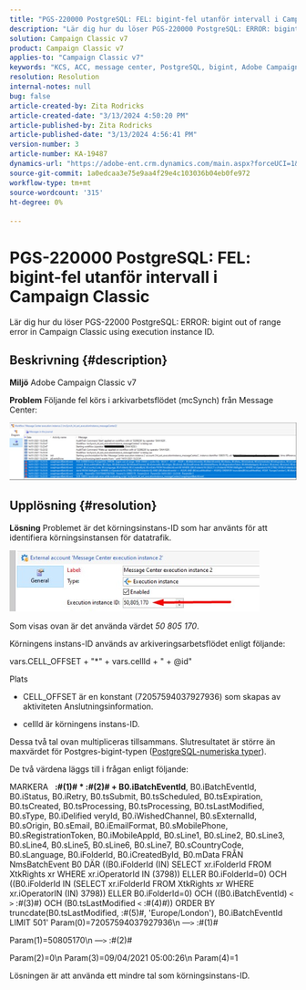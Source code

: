 ```yaml
---
title: "PGS-220000 PostgreSQL: FEL: bigint-fel utanför intervall i Campaign Classic"
description: "Lär dig hur du löser PGS-220000 PostgreSQL: ERROR: bigint out of range error in Campaign Classic"
solution: Campaign Classic v7
product: Campaign Classic v7
applies-to: "Campaign Classic v7"
keywords: "KCS, ACC, message center, PostgreSQL, bigint, Adobe Campaign Classic v7, PGS-220000, ERROR: bigint out of range, troubleshooting"
resolution: Resolution
internal-notes: null
bug: false
article-created-by: Zita Rodricks
article-created-date: "3/13/2024 4:50:20 PM"
article-published-by: Zita Rodricks
article-published-date: "3/13/2024 4:56:41 PM"
version-number: 3
article-number: KA-19487
dynamics-url: "https://adobe-ent.crm.dynamics.com/main.aspx?forceUCI=1&pagetype=entityrecord&etn=knowledgearticle&id=f1155bc4-59e1-ee11-904d-6045bd0065b6"
source-git-commit: 1a0edcaa3e75e9aa4f29e4c103036b04eb0fe972
workflow-type: tm+mt
source-wordcount: '315'
ht-degree: 0%

---
```


# PGS-220000 PostgreSQL: FEL: bigint-fel utanför intervall i Campaign Classic


Lär dig hur du löser PGS-22000 PostgreSQL: ERROR: bigint out of range error in Campaign Classic using execution instance ID.

## Beskrivning {#description}


<b>Miljö</b>
Adobe Campaign Classic v7

<b>Problem</b>
Följande fel körs i arkivarbetsflödet (mcSynch) från Message Center:

![](assets/___f3155bc4-59e1-ee11-904d-6045bd0065b6___.png)




## Upplösning {#resolution}


<b>Lösning</b>
Problemet är det körningsinstans-ID som har använts för att identifiera körningsinstansen för datatrafik.

![](assets/b19e48ed-65d1-ec11-a7b5-00224809c556.png)

Som visas ovan är det använda värdet *50 805 170*.

Körningens instans-ID används av arkiveringsarbetsflödet enligt följande:

vars.CELL_OFFSET + &quot;\*&quot; + vars.cellId + &quot; + @id&quot;

Plats

- CELL_OFFSET är en konstant (72057594037927936) som skapas av aktiviteten Anslutningsinformation.

- cellId är körningens instans-ID.

Dessa två tal ovan multipliceras tillsammans. Slutresultatet är större än maxvärdet för Postgres-bigint-typen ([PostgreSQL-numeriska typer](https://www.postgresql.org/docs/10/datatype-numeric.html)).

De två värdena läggs till i frågan enligt följande:

MARKERA   <b>:#(1)# \* :#(2)# + B0.iBatchEventId</b>, B0.iBatchEventId, B0.iStatus, B0.iRetry, B0.tsSubmit, B0.tsScheduled, B0.tsExpiration, B0.tsCreated, B0.tsProcessing, B0.tsProcessing, B0.tsLastModified, B0.sType, B0.iDelified veryId, B0.iWishedChannel, B0.sExternalId, B0.sOrigin, B0.sEmail, B0.iEmailFormat, B0.sMobilePhone, B0.sRegistrationToken, B0.iMobileAppId, B0.sLine1, B0.sLine2, B0.sLine3, B0.sLine4, B0.sLine5, B0.sLine6, B0.sLine7, B0.sCountryCode, B0.sLanguage, B0.iFolderId, B0.iCreatedById, B0.mData FRÅN NmsBatchEvent B0 DÄR ((B0.iFolderId (IN) SELECT xr.iFolderId FROM XtkRights xr WHERE xr.iOperatorId IN (3798)) ELLER B0.iFolderId=0) OCH ((B0.iFolderId IN (SELECT xr.iFolderId FROM XtkRights xr WHERE xr.iOperatorIN (IN) 3798)) ELLER B0.iFolderId=0) OCH ((B0.iBatchEventId) `<` `>`  :#(3)#) OCH (B0.tsLastModified `<`  :#(4)#)) ORDER BY truncdate(B0.tsLastModified, :#(5)#, &#39;Europe/London&#39;), B0.iBatchEventId LIMIT 501&#39; Param(0)=72057594037927936\n —`>`  :#(1)#

Param(1)=50805170\n —`>`  :#(2)#

Param(2)=0\n Param(3)=09/04/2021 05:00:26\n Param(4)=1

Lösningen är att använda ett mindre tal som körningsinstans-ID.
